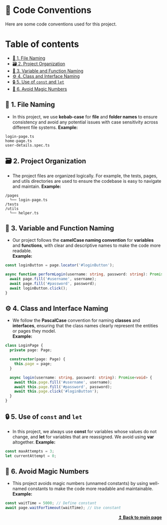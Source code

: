 # :scroll: Code Conventions

Here are some code conventions used for this project.

# Table of contents

- [:file_folder: 1. File Naming](#file_folder-1-file-naming)
- [:card_file_box: 2. Project Organization](#card_file_box-2-project-organization)
- [:dromedary_camel: 3. Variable and Function Naming](#dromedary_camel-3-variable-and-function-naming)
- [:gear: 4. Class and Interface Naming](#gear-4-class-and-interface-naming)
- [:lock: 5. Use of `const` and `let`](#lock-5-use-of-const-and-let)
- [:crystal_ball: 6. Avoid Magic Numbers](#crystal_ball-6-avoid-magic-numbers)

## :file_folder: 1. File Naming

- In this project, we use **kebab-case** for **file** and **folder names** to ensure consistency and avoid any potential issues with case sensitivity across different file systems.
  **Example:**

```
login-page.ts
home-page.ts
user-details.spec.ts
```

## :card_file_box: 2. Project Organization

- The project files are organized logically. For example, the tests, pages, and utils directories are used to ensure the codebase is easy to navigate and maintain.
  **Example:**

```
/pages
  └── login-page.ts
/tests
/utils
  └── helper.ts
```

## :dromedary_camel: 3. Variable and Function Naming

- Our project follows the **camelCase naming convention** for **variables** and **functions**, with clear and descriptive names to make the code more readable.  
  **Example:**

```typescript
const loginButton = page.locator('#loginButton');

async function performLogin(username: string, password: string): Promise<void> {
  await page.fill('#username', username);
  await page.fill('#password', password);
  await loginButton.click();
}
```

## :gear: 4. Class and Interface Naming

- We follow the **PascalCase** convention for naming **classes** and **interfaces**, ensuring that the class names clearly represent the entities or pages they model.  
  **Example:**

```typescript
class LoginPage {
  private page: Page;

  constructor(page: Page) {
    this.page = page;
  }

  async login(username: string, password: string): Promise<void> {
    await this.page.fill('#username', username);
    await this.page.fill('#password', password);
    await this.page.click('#loginButton');
  }
}
```

## :lock: 5. Use of `const` and `let`

- In this project, we always use **const** for variables whose values do not change, and **let** for variables that are reassigned. We avoid using **var** altogether.
  **Example:**

```typescript
const maxAttempts = 3;
let currentAttempt = 0;
```

## :crystal_ball: 6. Avoid Magic Numbers

- This project avoids magic numbers (unnamed constants) by using well-named constants to make the code more readable and maintainable.  
  **Example:**

```typescript
const waitTime = 5000; // Define constant
await page.waitForTimeout(waitTime); // Use constant
```

<div align="right">
    <b><a href="https://github.com/ovidiocbba/playwright-typescript-project?tab=readme-ov-file#table-of-contents">↥ Back to main page</a></b>
</div>
